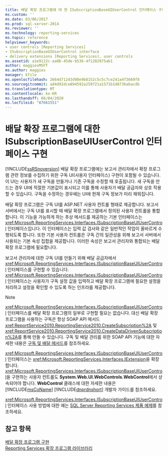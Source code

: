 ```yaml
---
title: 배달 확장 프로그램에 대 한 ISubscriptionBaseUIUserControl 인터페이스 구현 | Microsoft Docs
ms.custom: ''
ms.date: 03/06/2017
ms.prod: sql-server-2014
ms.reviewer: ''
ms.technology: reporting-services
ms.topic: reference
helpviewer_keywords:
- user controls [Reporting Services]
- ISubscriptionBaseUIUserControl interface
- delivery extensions [Reporting Services], user controls
ms.assetid: a1e9122c-aa0b-45de-b536-4f1202875ab1
author: maggiesMSFT
ms.author: maggies
manager: kfile
ms.openlocfilehash: 2664d71243d98e9b8152c5c5c7ce241a4f3669f8
ms.sourcegitcommit: ad4d92dce894592a259721a1571b1d8736abacdb
ms.translationtype: MT
ms.contentlocale: ko-KR
ms.lasthandoff: 08/04/2020
ms.locfileid: "87661551"
---
```

# <a name="implementing-the-isubscriptionbaseuiusercontrol-interface-for-a-delivery-extension"></a>배달 확장 프로그램에 대한 ISubscriptionBaseUIUserControl 인터페이스 구현
  [!INCLUDE[ssRSnoversion](../../../includes/ssrsnoversion-md.md)] 배달 확장 프로그램에는 보고서 관리자에서 확장 프로그램 관련 정보를 수집하기 위한 구독 UI(사용자 인터페이스) 구현이 포함될 수 있습니다. 이 UI는 사용자가 새 구독을 만들거나 기존 구독을 수정할 때 호출됩니다. 새 구독을 만드는 경우 UI에 적절한 기본값이 표시되고 이를 통해 사용자가 배달 공급자와 상호 작용할 수 있습니다. 구독을 수정하는 경우에는 UI에 현재 구독 정보가 미리 채워집니다.  
  
 배달 확장 프로그램은 구독 UI를 ASP.NET 사용자 컨트롤 형태로 제공합니다. 보고서 서버에서는 구독 UI를 표시할 때 배달 확장 프로그램에서 정의된 사용자 컨트롤을 통합합니다. 이 기능을 가능하게 하는 추상 메서드를 제공하는 기본 인터페이스는 <xref:Microsoft.ReportingServices.Interfaces.ISubscriptionBaseUIUserControl> 인터페이스입니다. 이 인터페이스는 입력 값 검사와 같은 일반적인 작업이 올바르게 수행되도록 합니다. 또한 기본 사용자 컨트롤은 구독 간의 일관성을 위해 보고서 서버에서 사용되는 기본 속성 집합을 제공합니다. 이러한 속성은 보고서 관리자와 통합되는 배달 확장 프로그램에 필요합니다.  
  
 보고서 관리자에 대한 구독 UI를 만들기 위해 배달 공급자에서 <xref:Microsoft.ReportingServices.Interfaces.ISubscriptionBaseUIUserControl> 인터페이스를 구현할 수 있습니다. <xref:Microsoft.ReportingServices.Interfaces.ISubscriptionBaseUIUserControl> 인터페이스는 사용자가 구독 설정 값을 입력하고 배달 확장 프로그램에 필요한 설정을 처리하고 설정을 확인할 수 있도록 하는 인프라를 제공합니다.  
  
> [!NOTE]  
>  <xref:Microsoft.ReportingServices.Interfaces.ISubscriptionBaseUIUserControl> 인터페이스를 배달 확장 프로그램의 일부로 구현할 필요는 없습니다. 대신 배달 확장 프로그램을 사용하는 구독은 항상 SOAP API 메서드 <xref:ReportService2010.ReportingService2010.CreateSubscription%2A> 및 <xref:ReportService2010.ReportingService2010.CreateDataDrivenSubscription%2A>를 통해 만들 수 있습니다. 구독 및 배달 관리를 위한 SOAP API 기능에 대한 자세한 내용은 [구독 및 배달 메서드](../../report-server-web-service/methods/subscription-and-delivery-methods.md)를 참조하세요.  
  
 <xref:Microsoft.ReportingServices.Interfaces.ISubscriptionBaseUIUserControl> 인터페이스는 <xref:Microsoft.ReportingServices.Interfaces.IExtension>을 확장합니다. <xref:Microsoft.ReportingServices.Interfaces.ISubscriptionBaseUIUserControl>을 구현하는 사용자 컨트롤도 **System.Web.UI.WebControls.WebControl**에서 상속되어야 합니다. **WebControl** 클래스에 대한 자세한 내용은 [!INCLUDE[msCoName](../../../includes/msconame-md.md)] [!INCLUDE[dnprdnshort](../../../includes/dnprdnshort-md.md)] 개발자 가이드를 참조하세요.  
  
 <xref:Microsoft.ReportingServices.Interfaces.ISubscriptionBaseUIUserControl> 인터페이스 사용 방법에 대한 예는 [SQL Server Reporting Services 제품 예제](https://go.microsoft.com/fwlink/?LinkId=177889)를 참조하세요.  
  
## <a name="see-also"></a>참고 항목  
 [배달 확장 프로그램 구현](implementing-a-delivery-extension.md)   
 [Reporting Services 확장 프로그램 라이브러리](../reporting-services-extension-library.md)  
  
  
